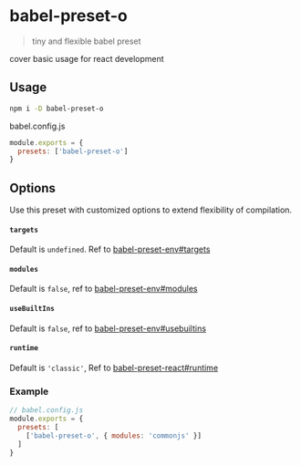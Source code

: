 # babel-preset-o
> tiny and flexible babel preset

cover basic usage for react development
## Usage

```sh
npm i -D babel-preset-o
```

babel.config.js
```js
module.exports = {
  presets: ['babel-preset-o']  
}
```

## Options
Use this preset with customized options to extend flexibility of compilation.
#### `targets`

Default is `undefined`. Ref to [babel-preset-env#targets](https://babeljs.io/docs/en/babel-preset-env#targets)
#### `modules`

Default is `false`, ref to [babel-preset-env#modules](https://babeljs.io/docs/en/babel-preset-env#modules)
#### `useBuiltIns`

Default is `false`, ref to [babel-preset-env#usebuiltins](https://babeljs.io/docs/en/babel-preset-env#usebuiltins)
#### `runtime`

Default is `'classic'`, Ref to [babel-preset-react#runtime](https://babeljs.io/docs/en/babel-preset-react#runtime)

### Example

```js
// babel.config.js
module.exports = {
  presets: [
    ['babel-preset-o', { modules: 'commonjs' }]
  ]  
}
```

